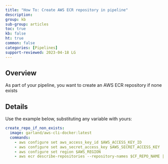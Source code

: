 ```yaml
---
title: "How To: Create AWS ECR repository in pipeline"
description: 
group: kb
sub-group: articles
toc: true
kb: false
ht: true
common: false
categories: [Pipelines]
support-reviewed: 2023-04-18 LG
---
```


## Overview

As part of your pipeline, you want to create an AWS ECR repository if none exists

## Details

Use the example below, substituting any variable with yours:

```yaml
create_repo_if_non_exists:
  image: garland/aws-cli-docker:latest
  commands:
    - aws configure set aws_access_key_id $AWS_ACCESS_KEY_ID
    - aws configure set aws_secret_access_key $AWS_SECRET_ACCESS_KEY
    - aws configure set region $AWS_REGION
    - aws ecr describe-repositories --repository-names $CF_REPO_NAME || aws ecr create-repository --repository-name $CF_REPO_NAME
```
